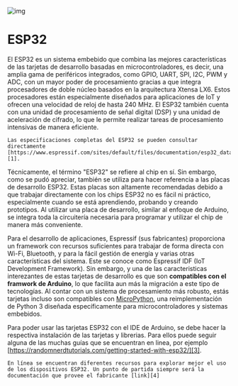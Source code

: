 ![img](../_static/img/ESPHeader.png) 

# ESP32
El ESP32 es un sistema embebido que combina las mejores características de las tarjetas de desarrollo basadas en microcontroladores, es decir, una amplia gama de periféricos integrados, como GPIO, UART, SPI, I2C, PWM y ADC, con un mayor poder de procesamiento gracias a que integra procesadores de doble núcleo basados en la arquitectura Xtensa LX6. Estos procesadores están especialmente diseñados para aplicaciones de IoT y ofrecen una velocidad de reloj de hasta 240 MHz. El ESP32 también cuenta con una unidad de procesamiento de señal digital (DSP) y una unidad de aceleración de cifrado, lo que le permite realizar tareas de procesamiento intensivas de manera eficiente. 

```{admonition} Info
Las especificaciones completas del ESP32 se pueden consultar directamente [https://www.espressif.com/sites/default/files/documentation/esp32_datasheet_en.pdf][1].
```

Técnicamente, el término "ESP32" se refiere al chip en sí. Sin embargo, como se pudó apreciar, también se utiliza para hacer referencia a las placas de desarrollo ESP32. Estas placas son altamente recomendadas debido a que trabajar directamente con los chips ESP32 no es fácil ni práctico, especialmente cuando se está aprendiendo, probando y creando prototipos. Al utilizar una placa de desarrollo, similar al enfoque de Arduino, se integra toda la circuitería necesaria para programar y utilizar el chip de manera más conveniente.

Para el desarrollo de aplicaciones, Espressif (sus fabricantes) proporciona un framework con recursos suficientes para trabajar de forma directa con Wi-Fi, Bluetooth, y para la fácil gestión de energía y varias otras características del sistema. Este se conoce como Espressif IDF (IoT Development Framework). Sin embargo, y una de las caracteristicas interezantes de estas tarjetas de desarrollo es que son **compatibles con el framwork de Arduino**, lo que facilita aun más la migración a este tipo de tecnologías. Al contar con un sistema de procesamiento más robusto, estás tarjetas incluso son compatibles con [MicroPython][2], una reimplementación de Python 3 diseñada específicamente para microcontroladores y sistemas embebidos.

Para poder usar las tarjetas ESP32 con el IDE de Arduino, se debe hacer la respectiva instalación de las tarjetas y librerias. Para ellos puede seguir alguna de las muchas guías que se encuentran en linea, por ejemplo [https://randomnerdtutorials.com/getting-started-with-esp32/][3].

```{note}
En línea se encuentran diferentes recursos para explorar mejor el uso de los dispositivos ESP32. Un punto de partida siempre será la documentación que provee el fabricante [link][4]
```

[1]: <https://www.espressif.com/sites/default/files/documentation/esp32_datasheet_en.pdf>
[2]: <https://randomnerdtutorials.com/getting-started-micropython-esp32-esp8266/>
[3]: <https://randomnerdtutorials.com/getting-started-with-esp32/>
[4]: <https://docs.espressif.com/projects/esp-idf/en/latest/esp32/get-started/> 
